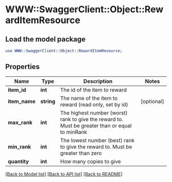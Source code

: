 # WWW::SwaggerClient::Object::RewardItemResource

## Load the model package
```perl
use WWW::SwaggerClient::Object::RewardItemResource;
```

## Properties
Name | Type | Description | Notes
------------ | ------------- | ------------- | -------------
**item_id** | **int** | The id of the item to reward | 
**item_name** | **string** | The name of the item to reward (read only, set by id) | [optional] 
**max_rank** | **int** | The highest number (worst) rank to give the reward to. Must be greater than or equal to minRank | 
**min_rank** | **int** | The lowest number (best) rank to give the reward to. Must be greater than zero | 
**quantity** | **int** | How many copies to give | 

[[Back to Model list]](../README.md#documentation-for-models) [[Back to API list]](../README.md#documentation-for-api-endpoints) [[Back to README]](../README.md)


